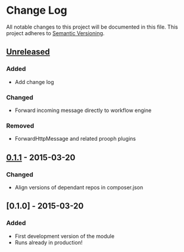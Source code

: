 # Change Log
All notable changes to this project will be documented in this file.
This project adheres to [Semantic Versioning](http://semver.org/).

## [Unreleased][unreleased]
### Added
- Add change log

### Changed
- Forward incoming message directly to workflow engine

### Removed
- ForwardHttpMessage and related prooph plugins

## [0.1.1] - 2015-03-20
### Changed
- Align versions of dependant repos in composer.json

## [0.1.0] - 2015-03-20
### Added
- First development version of the module
- Runs already in production!

[unreleased]: https://github.com/prooph/link-app-core/compare/v0.1.1...HEAD
[0.1.1]: https://github.com/prooph/link-app-core/compare/v0.1.0...v0.1.1